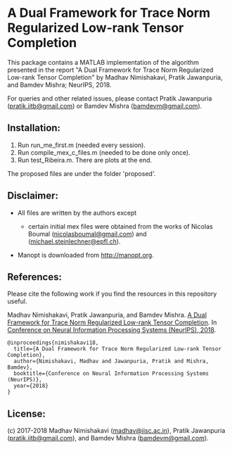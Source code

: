 # A Dual Framework for Trace Norm Regularized Low-rank Tensor Completion

This package contains a MATLAB implementation of the algorithm presented in the report 
"A Dual Framework for Trace Norm Regularized Low-rank Tensor Completion" by Madhav Nimishakavi, Pratik Jawanpuria, and Bamdev Mishra; NeurIPS, 2018.

For queries and other related issues, please contact Pratik Jawanpuria (<pratik.iitb@gmail.com>) or Bamdev Mishra (<bamdevm@gmail.com>). 


## Installation:

1) Run run_me_first.m (needed every session).
2) Run compile_mex_c_files.m (needed to be done only once).
3) Run test_Ribeira.m. There are plots at the end. 

The proposed files are under the folder 'proposed'.



## Disclaimer:

- All files are written by the authors except
    - certain initial mex files were obtained from the works of Nicolas Boumal (<nicolasboumal@gmail.com>) and (<michael.steinlechner@epfl.ch>).

- Manopt is downloaded from http://manopt.org.


## References:

Please cite the following work if you find the resources in this repository useful.

Madhav Nimishakavi, Pratik Jawanpuria, and Bamdev Mishra. <a href="https://github.com/madhavcsa/Low-Rank-Tensor-Completion/blob/master/A%20dual%20framework%20for%20low-rank%20tensor%20completion_NeurIPS18.pdf">A Dual Framework for Trace Norm Regularized Low-rank Tensor Completion</a>. In <a href="https://neurips.cc/Conferences/2018/Schedule?showEvent=11536">Conference on Neural Information Processing Systems (NeurIPS), 2018</a>. 

<pre><code>@inproceedings{nimishakavi18,
  title={A Dual Framework for Trace Norm Regularized Low-rank Tensor Completion},
  author={Nimishakavi, Madhav and Jawanpuria, Pratik and Mishra, Bamdev},
  booktitle={Conference on Neural Information Processing Systems (NeurIPS)},
  year={2018}
}
</code></pre>


## License:

(c) 2017-2018 Madhav Nimishakavi (<madhav@iisc.ac.in>), Pratik Jawanpuria (<pratik.iitb@gmail.com>), and Bamdev Mishra (<bamdevm@gmail.com>).
